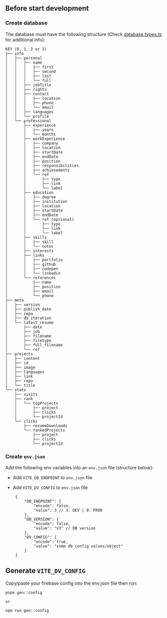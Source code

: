 
## Before start development

### Create database

The database must have the following structure (Check [database.types.ts](https://github.com/FragnaroK/portfolio_client/blob/main/src/types/database.types.ts) for additional info):

    KEY (0, 1, 2 or 3)
    ├── info
    │   ├── personal
    │   │   ├── name
    │   │   │   ├── first
    │   │   │   ├── second
    │   │   │   ├── last
    │   │   │   └── full
    │   │   ├── jobTitle
    │   │   ├── rights
    │   │   ├── contact
    │   │   │   ├── location
    │   │   │   ├── phone
    │   │   │   └── email
    │   │   ├── languages
    │   │   └── profile
    │   └── professional
    │       ├── experience
    │       │   ├── years
    │       │   └── months
    │       ├── workExperience
    │       │   ├── company
    │       │   ├── location
    │       │   ├── startDate
    │       │   ├── endDate
    │       │   ├── position
    │       │   ├── responsibilities
    │       │   ├── achievements
    │       │   └── ref
    │       │       ├── type
    │       │       ├── link
    │       │       └── label
    │       ├── education
    │       │   ├── degree
    │       │   ├── institution
    │       │   ├── location
    │       │   ├── startDate
    │       │   ├── endDate
    │       │   └── ref (optional)
    │       │       ├── type
    │       │       ├── link
    │       │       └── label
    │       ├── skills
    │       │   ├── skill
    │       │   └── notes
    │       ├── interests
    │       ├── links
    │       │   ├── portfolio
    │       │   ├── github
    │       │   ├── codepen
    │       │   └── linkedin
    │       └── references
    │           ├── name
    │           ├── position
    │           ├── email
    │           └── phone
    ├── meta
    │   ├── version
    │   ├── publish_date
    │   ├── repo
    │   ├── db_iteration
    │   └── latest_resume
    │       ├── date
    │       ├── job
    │       ├── filename
    │       ├── filetype
    │       ├── full_filename
    │       └── ref
    ├── projects
    │   ├── content
    │   ├── id
    │   ├── image
    │   ├── languages
    │   ├── link
    │   ├── repo
    │   └── title
    └── stats
        ├── visits
        ├── rank
        │   └── topProjects
        │       ├── project
        │       ├── clicks
        │       └── projectId
        └── clicks
            ├── resumeDownloads
            └── rankedProjects
                ├── project
                ├── clicks
                └── projectId


### Create `env.json`

Add the following env variables into an `env.json` file (structure below):
 
 - Add `VITE_DB_ENDPOINT` to `env.json` file
 - Add `VITE_DV_CONFIG` to `env.json` file

        {
            "DB_ENDPOINT": {
                "encode": false,
                "value": 3 // 3: DEV | 0: PROD
            },
            "DB_VERSION": {
                "encode": false,
                "value": "v3" // DB version
	        },
            "DV_CONFIG": {
                "encode": true,
                "value": "some db config values/object"
            }
        }


## Generate `VITE_DV_CONFIG`

Copy/paste your firebase config into the env.json file then run:

    pnpm gen::config

    or

    npm run gen::config

